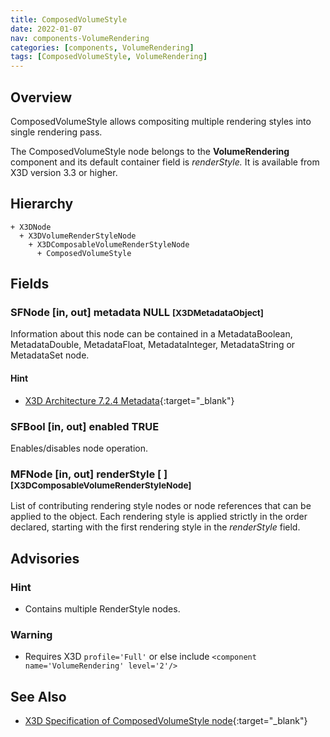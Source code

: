 ```yaml
---
title: ComposedVolumeStyle
date: 2022-01-07
nav: components-VolumeRendering
categories: [components, VolumeRendering]
tags: [ComposedVolumeStyle, VolumeRendering]
---
```

<style>
.post h3 {
  word-spacing: 0.2em;
}
</style>

## Overview

ComposedVolumeStyle allows compositing multiple rendering styles into single rendering pass.

The ComposedVolumeStyle node belongs to the **VolumeRendering** component and its default container field is *renderStyle.* It is available from X3D version 3.3 or higher.

## Hierarchy

```
+ X3DNode
  + X3DVolumeRenderStyleNode
    + X3DComposableVolumeRenderStyleNode
      + ComposedVolumeStyle
```

## Fields

### SFNode [in, out] **metadata** NULL <small>[X3DMetadataObject]</small>

Information about this node can be contained in a MetadataBoolean, MetadataDouble, MetadataFloat, MetadataInteger, MetadataString or MetadataSet node.

#### Hint

- [X3D Architecture 7.2.4 Metadata](https://www.web3d.org/specifications/X3Dv4Draft/ISO-IEC19775-1v4-CD1/Part01/components/core.html#Metadata){:target="_blank"}

### SFBool [in, out] **enabled** TRUE

Enables/disables node operation.

### MFNode [in, out] **renderStyle** [ ] <small>[X3DComposableVolumeRenderStyleNode]</small>

List of contributing rendering style nodes or node references that can be applied to the object. Each rendering style is applied strictly in the order declared, starting with the first rendering style in the *renderStyle* field.

## Advisories

### Hint

- Contains multiple RenderStyle nodes.

### Warning

- Requires X3D `profile='Full'` or else include `<component name='VolumeRendering' level='2'/>`

## See Also

- [X3D Specification of ComposedVolumeStyle node](https://www.web3d.org/documents/specifications/19775-1/V4.0/Part01/components/volume.html#ComposedVolumeStyle){:target="_blank"}
